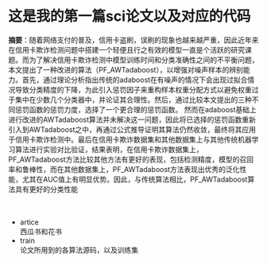 # **这是我的第一篇sci论文以及对应的代码**<br>


**摘要**：随着网络支付的普及，信用卡盗刷，误刷的现象也越来越严重，因此近年来在信用卡欺诈检测问题中搭建一个轻便且行之有效的模型一直是个活跃的研究课题。而为了解决信用卡欺诈检测中模型训练时间和分类准确性之间的不平衡问题，本文提出了一种改进的算法（PF_AWTadaboost），以增强对噪声样本的辨别能力。首先，通过理论分析指出传统的adaboost在有噪声的情况下会出现过拟合情况导致分类精度的下降，为此引入惩罚因子来重构样本权重分配方式以避免权重过于集中在少数几个分类器中，并论证其合理性。然后，通过比较本文提出的三种不同惩罚函数的惩罚力度，选择了一个更合理的惩罚函数。 然而在adaboost基础上进行改进的AWTadaboost算法并未解决这一问题，因此将已选择的惩罚函数重新引入到AWTadaboost之中，再通过公式推导证明其算法仍然收敛，最终将其应用于信用卡欺诈检测中。最后在信用卡欺诈数据集和其他数据集上与其他传统机器学习算法进行实验对比验证，结果表明，在信用卡欺诈数据集上，PF_AWTadaboost方法比较其他方法有更好的表现，包括检测精度，模型的召回率和鲁棒性，而在其他数据集上，PF_AWTadaboost方法表现出优秀的泛化性能，尤其在AUC值上有明显优势。因此，与传统算法相比，PF_AWTadaboost算法具有更好的分类性能 <br><br><br>


* artice<br>
西瓜书和花书<br>
* train<br>
论文所用到的各算法源码，以及训练集<br>





